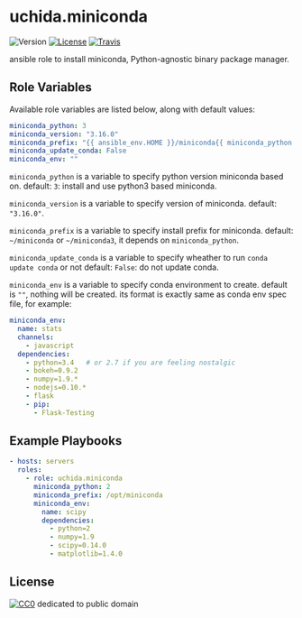 # uchida.miniconda

![Version](https://img.shields.io/github/tag/uchida/ansible-miniconda-role.svg)
[![License](https://img.shields.io/github/license/uchida/ansible-miniconda-role.svg)](https://tldrlegal.com/license/creative-commons-cc0-1.0-universal)
[![Travis](https://img.shields.io/travis/uchida/ansible-miniconda-role.svg)](https://travis-ci.org/uchida/ansible-miniconda-role)

ansible role to install miniconda, Python-agnostic binary package manager.

## Role Variables

Available role variables are listed below, along with default values:

```yaml
miniconda_python: 3
miniconda_version: "3.16.0"
miniconda_prefix: "{{ ansible_env.HOME }}/miniconda{{ miniconda_python if miniconda_python == 3 else '' }}"
miniconda_update_conda: False
miniconda_env: ""
```

`miniconda_python` is a variable to specify python version miniconda based on.
default: `3`: install and use python3 based miniconda.

`miniconda_version` is a variable to specify version of miniconda.
default: `"3.16.0"`.

`miniconda_prefix` is a variable to specify install prefix for miniconda.
default: `~/miniconda` or `~/miniconda3`, it depends on `miniconda_python`.

`miniconda_update_conda` is a variable to specify wheather to run `conda update conda` or not
default: `False`: do not update conda.

`miniconda_env` is a variable to specify conda environment to create.
default is `""`, nothing will be created.
its format is exactly same as conda env spec file, for example:
```yaml
miniconda_env:
  name: stats
  channels:
    - javascript
  dependencies:
    - python=3.4   # or 2.7 if you are feeling nostalgic
    - bokeh=0.9.2
    - numpy=1.9.*
    - nodejs=0.10.*
    - flask
    - pip:
      - Flask-Testing
```

## Example Playbooks

```yaml
- hosts: servers
  roles:
    - role: uchida.miniconda
      miniconda_python: 2
      miniconda_prefix: /opt/miniconda
      miniconda_env:
        name: scipy
        dependencies:
          - python=2
          - numpy=1.9
          - scipy=0.14.0
          - matplotlib=1.4.0
```


## License

[![CC0](http://i.creativecommons.org/p/zero/1.0/88x31.png "CC0")](http://creativecommons.org/publicdomain/zero/1.0/deed)
dedicated to public domain

